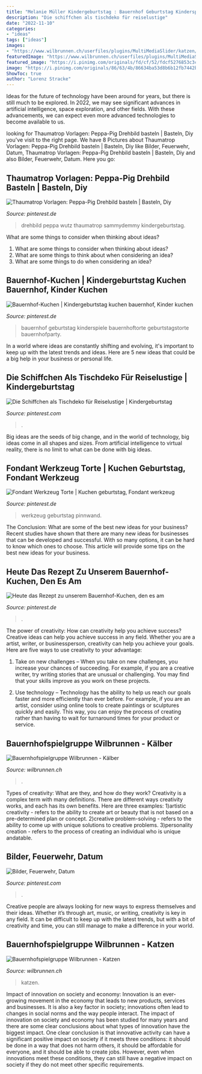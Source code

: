 ```yaml
---
title: "Melanie Müller Kindergeburtstag : Bauernhof Geburtstag Kinderspiele Bauernhoftorte Geburtstagstorte Bauernhofparty"
description: "Die schiffchen als tischdeko für reiselustige"
date: "2022-11-10"
categories:
- "ideas"
tags: ["ideas"]
images:
- "https://www.wilbrunnen.ch/userfiles/plugins/MultiMediaSlider/katzen/002.jpg"
featuredImage: "https://www.wilbrunnen.ch/userfiles/plugins/MultiMediaSlider/katzen/002.jpg"
featured_image: "https://i.pinimg.com/originals/fd/cf/52/fdcf5276853c3c1c033578da254e5d8f.jpg"
image: "https://i.pinimg.com/originals/86/63/4b/86634ba53d8b6b12fb7442b5ca013fe9.jpg"
ShowToc: true
author: "Lorenz Stracke"
---
```



Ideas for the future of technology have been around for years, but there is still much to be explored. In 2022, we may see significant advances in artificial intelligence, space exploration, and other fields. With these advancements, we can expect even more advanced technologies to become available to us.

	

		
looking for Thaumatrop Vorlagen: Peppa-Pig Drehbild basteln | Basteln, Diy you've visit to the right page. We have 8 Pictures about Thaumatrop Vorlagen: Peppa-Pig Drehbild basteln | Basteln, Diy like Bilder, Feuerwehr, Datum, Thaumatrop Vorlagen: Peppa-Pig Drehbild basteln | Basteln, Diy and also Bilder, Feuerwehr, Datum. Here you go:
		
    
## Thaumatrop Vorlagen: Peppa-Pig Drehbild Basteln | Basteln, Diy

<img loading=lazy src="https://i.pinimg.com/originals/7e/20/c6/7e20c6b493b372ddc50ffaf9a4ea9678.jpg" onerror="this.onerror=null;this.src='https://tse3.mm.bing.net/th?id=OIP.mCZLDhwzg4Jho3KW8yvq4AHaHa&amp;pid=15.1';" alt="Thaumatrop Vorlagen: Peppa-Pig Drehbild basteln | Basteln, Diy">

_Source: pinterest.de_

>drehbild peppa wutz thaumatrop sammydemmy kindergeburtstag. 

	

What are some things to consider when thinking about ideas?
1. What are some things to consider when thinking about ideas?
2. What are some things to think about when considering an idea?
3. What are some things to do when considering an idea?

    
## Bauernhof-Kuchen | Kindergeburtstag Kuchen Bauernhof, Kinder Kuchen

<img loading=lazy src="https://i.pinimg.com/originals/86/63/4b/86634ba53d8b6b12fb7442b5ca013fe9.jpg" onerror="this.onerror=null;this.src='https://tse4.mm.bing.net/th?id=OIP.8yOx_VgtnO_N0N78up0aLgHaE9&amp;pid=15.1';" alt="Bauernhof-Kuchen | Kindergeburtstag kuchen bauernhof, Kinder kuchen">

_Source: pinterest.de_

>bauernhof geburtstag kinderspiele bauernhoftorte geburtstagstorte bauernhofparty. 

	

In a world where ideas are constantly shifting and evolving, it's important to keep up with the latest trends and ideas. Here are 5 new ideas that could be a big help in your business or personal life.

    
## Die Schiffchen Als Tischdeko Für Reiselustige | Kindergeburtstag

<img loading=lazy src="https://i.pinimg.com/736x/00/3e/6d/003e6d53f74ded9235177f44ffdefc0e--boat-wedding-paper-boats.jpg" onerror="this.onerror=null;this.src='https://tse4.mm.bing.net/th?id=OIP.s3ZIfe99VEiPnlEAaH0OggHaJ3&amp;pid=15.1';" alt="Die Schiffchen als Tischdeko für Reiselustige | Kindergeburtstag">

_Source: pinterest.com_

>. 

	

Big ideas are the seeds of big change, and in the world of technology, big ideas come in all shapes and sizes. From artificial intelligence to virtual reality, there is no limit to what can be done with big ideas.

    
## Fondant Werkzeug Torte | Kuchen Geburtstag, Fondant Werkzeug

<img loading=lazy src="https://i.pinimg.com/originals/fd/cf/52/fdcf5276853c3c1c033578da254e5d8f.jpg" onerror="this.onerror=null;this.src='https://tse3.mm.bing.net/th?id=OIP.nGB1rAQRyxNyAkOuUUJmlgHaHI&amp;pid=15.1';" alt="Fondant Werkzeug Torte | Kuchen geburtstag, Fondant werkzeug">

_Source: pinterest.de_

>werkzeug geburtstag pinnwand. 

	

The Conclusion: What are some of the best new ideas for your business?
Recent studies have shown that there are many new ideas for businesses that can be developed and successful. With so many options, it can be hard to know which ones to choose. This article will provide some tips on the best new ideas for your business.

    
## Heute Das Rezept Zu Unserem Bauernhof-Kuchen, Den Es Am

<img loading=lazy src="https://i.pinimg.com/originals/05/69/24/05692423c47abefc8390ab25f207a297.jpg" onerror="this.onerror=null;this.src='https://tse4.mm.bing.net/th?id=OIP.rqIZBIw5udUiUEMseq0ByQHaE5&amp;pid=15.1';" alt="Heute das Rezept zu unserem Bauernhof-Kuchen, den es am">

_Source: pinterest.de_

>. 

	

The power of creativity: How can creativity help you achieve success?
Creative ideas can help you achieve success in any field. Whether you are a artist, writer, or businessperson, creativity can help you achieve your goals. Here are five ways to use creativity to your advantage: 
1. Take on new challenges – When you take on new challenges, you increase your chances of succeeding. For example, if you are a creative writer, try writing stories that are unusual or challenging. You may find that your skills improve as you work on these projects. 

2. Use technology – Technology has the ability to help us reach our goals faster and more efficiently than ever before. For example, if you are an artist, consider using online tools to create paintings or sculptures quickly and easily. This way, you can enjoy the process of creating rather than having to wait for turnaround times for your product or service. 


    
## Bauernhofspielgruppe Wilbrunnen - Kälber

<img loading=lazy src="https://www.wilbrunnen.ch/userfiles/plugins/MultiMediaSlider/kalb/005.jpg" onerror="this.onerror=null;this.src='https://tse1.mm.bing.net/th?id=OIP.oz0GLXovbxoIL-eTPBTKSQHaEK&amp;pid=15.1';" alt="Bauernhofspielgruppe Wilbrunnen - Kälber">

_Source: wilbrunnen.ch_

>. 

	

Types of creativity: What are they, and how do they work?
Creativity is a complex term with many definitions. There are different ways creativity works, and each has its own benefits. Here are three examples:
1)artistic creativity - refers to the ability to create art or beauty that is not based on a pre-determined plan or concept.
2)creative problem-solving - refers to the ability to come up with unique solutions to creative problems.
3)personality creation - refers to the process of creating an individual who is unique andatable.

    
## Bilder, Feuerwehr, Datum

<img loading=lazy src="https://i.pinimg.com/736x/ae/ac/b1/aeacb186c68d92a9b6eab9ae1bf1b75d--fire-fire-pixel.jpg" onerror="this.onerror=null;this.src='https://tse2.mm.bing.net/th?id=OIP.M36pJlJWlmbL2XxV_E2V_wHaHs&amp;pid=15.1';" alt="Bilder, Feuerwehr, Datum">

_Source: pinterest.com_

>. 

	

Creative people are always looking for new ways to express themselves and their ideas. Whether it’s through art, music, or writing, creativity is key in any field. It can be difficult to keep up with the latest trends, but with a bit of creativity and time, you can still manage to make a difference in your world.

    
## Bauernhofspielgruppe Wilbrunnen - Katzen

<img loading=lazy src="https://www.wilbrunnen.ch/userfiles/plugins/MultiMediaSlider/katzen/002.jpg" onerror="this.onerror=null;this.src='https://tse4.mm.bing.net/th?id=OIP.saHiCjZcTgowFzXDCi_HEAHaFj&amp;pid=15.1';" alt="Bauernhofspielgruppe Wilbrunnen - Katzen">

_Source: wilbrunnen.ch_

>katzen. 

	

Impact of innovation on society and economy:
Innovation is an ever-growing movement in the economy that leads to new products, services and businesses. It is also a key factor in society; innovations often lead to changes in social norms and the way people interact. The impact of innovation on society and economy has been studied for many years and there are some clear conclusions about what types of innovation have the biggest impact. 
One clear conclusion is that innovative activity can have a significant positive impact on society if it meets three conditions: it should be done in a way that does not harm others, it should be affordable for everyone, and it should be able to create jobs. However, even when innovations meet these conditions, they can still have a negative impact on society if they do not meet other specific requirements.

